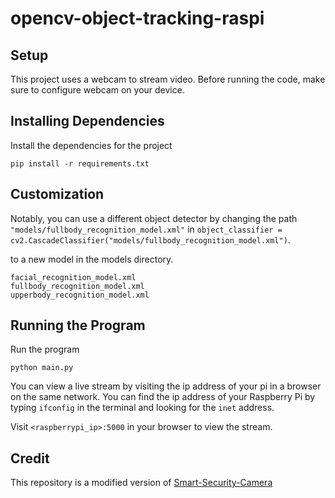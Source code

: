 # opencv-object-tracking-raspi


## Setup

This project uses a webcam to stream video. Before running the code, make sure to configure webcam on your device.


## Installing Dependencies

Install the dependencies for the project

```
pip install -r requirements.txt
```

## Customization


Notably, you can use a different object detector by changing the path `"models/fullbody_recognition_model.xml"` in `object_classifier = cv2.CascadeClassifier("models/fullbody_recognition_model.xml")`.

to a new model in the models directory.

```
facial_recognition_model.xml
fullbody_recognition_model.xml
upperbody_recognition_model.xml
```

## Running the Program

Run the program

```
python main.py
```

You can view a live stream by visiting the ip address of your pi in a browser on the same network. You can find the ip address of your Raspberry Pi by typing `ifconfig` in the terminal and looking for the `inet` address. 

Visit `<raspberrypi_ip>:5000` in your browser to view the stream.

## Credit

This repository is a modified version of [Smart-Security-Camera](https://github.com/jacobschwantes/Smart-Security-Camera)
